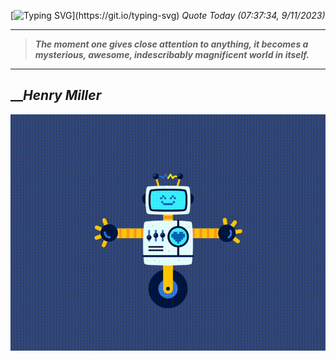 [![Typing SVG](https://readme-typing-svg.herokuapp.com?font=Press+Start+2P&color=C2F784&size=35&width=900&height=100&lines=Hello+World%2C+I'm+Hung+!)](https://git.io/typing-svg) 
_Quote Today (07:37:34, 9/11/2023)_
___
>**_The moment one gives close attention to anything, it becomes a mysterious, awesome, indescribably magnificent world in itself._**
___

## __**_Henry Miller_**

![RobotDance](src/assets/images/robot-dancing-dribble.gif?style=center)
